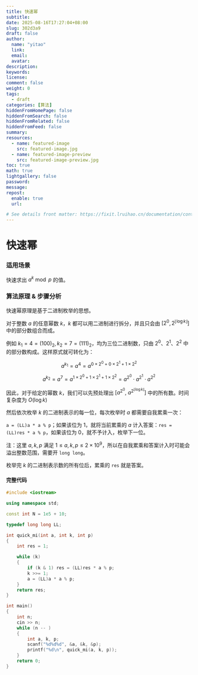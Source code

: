 ```yaml
---
title: 快速幂
subtitle:
date: 2025-08-16T17:27:04+08:00
slug: 302d3a9
draft: false
author:
  name: "yitao"
  link:
  email:
  avatar:
description:
keywords:
license:
comment: false
weight: 0
tags:
  - draft
categories: [算法]
hiddenFromHomePage: false
hiddenFromSearch: false
hiddenFromRelated: false
hiddenFromFeed: false
summary:
resources:
  - name: featured-image
    src: featured-image.jpg
  - name: featured-image-preview
    src: featured-image-preview.jpg
toc: true
math: true
lightgallery: false
password:
message:
repost:
  enable: true
  url:

# See details front matter: https://fixit.lruihao.cn/documentation/content-management/introduction/#front-matter
---
```


<!--more-->

# 快速幂

### 适用场景

快速求出 $a^k \bmod p$ 的值。

### 算法原理 & 步骤分析

快速幂原理是基于二进制枚举的思想。

对于整数 $a$ 的任意幂数 $k$，$k$ 都可以用二进制进行拆分，并且只会由 $\left [2^0, 2^{\lfloor \log k \rfloor} \right]$ 中的部分数组合而成。

例如 $k_1 = 4 = (100)_2, k_2 = 7 = (111)_2$，均为三位二进制数，只由 $2^0、2^1、2^2$ 中的部分数构成。这样原式就可转化为：

$$a^{k_1} = a^{4} = a^{0\times 2^{0} + 0\times 2^{1} + 1\times 2^{2}}$$

$$a^{k_2} = a^{7} = a^{1\times 2^{0} + 1\times 2^{1} + 1\times 2^{2}} = a^{2^{0}}\cdot a^{2^{1}}\cdot a^{2^{2}}$$

因此，对于给定的幂数 $k$，我们可以先预处理出 $\left[ a^{2^{0}},\ a^{2^{\lfloor \log k \rfloor}} \right]$ 中的所有数。时间复杂度为 $O(\log k)$

然后依次枚举 $k$ 的二进制表示的每一位，每次枚举时 $a$ 都需要自我累乘一次：

`a = (LL)a * a % p`；如果该位为 $1$，就将当前累乘的 $a$ 计入答案：`res = (LL)res * a % p`，如果该位为 $0$，就不予计入，枚举下一位。

注：这里 $a, k, p$ 满足 $1\leq a, k, p\leq 2\times 10^9$，所以在自我累乘和答案计入时可能会溢出整数范围，需要开 `long long`。

枚举完 $k$ 的二进制表示数的所有位后，累乘的 `res` 就是答案。


#### 完整代码

```cpp
#include <iostream>

using namespace std;

const int N = 1e5 + 10;

typedef long long LL;

int quick_mi(int a, int k, int p)
{
    int res = 1;

    while (k)
    {
        if (k & 1) res = (LL)res * a % p;
        k >>= 1;
        a = (LL)a * a % p;
    }
    return res;
}

int main()
{
    int n;
    cin >> n;
    while (n -- )
    {
        int a, k, p;
        scanf("%d%d%d", &a, &k, &p);
        printf("%d\n", quick_mi(a, k, p));
    }
    return 0;
}
```
